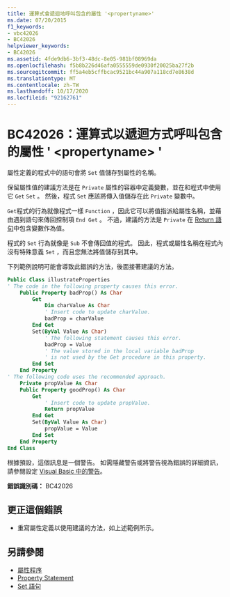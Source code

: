 ```yaml
---
title: 運算式會遞迴地呼叫包含的屬性 '<propertyname>'
ms.date: 07/20/2015
f1_keywords:
- vbc42026
- BC42026
helpviewer_keywords:
- BC42026
ms.assetid: 4fde9db6-3bf3-48dc-8e05-981bf08969da
ms.openlocfilehash: f5b8b226d46afa0555559de0930f20025ba27f2b
ms.sourcegitcommit: ff5a4eb5cffbcac9521bc44a907a118cd7e8638d
ms.translationtype: MT
ms.contentlocale: zh-TW
ms.lasthandoff: 10/17/2020
ms.locfileid: "92162761"
---
```

# <a name="bc42026-expression-recursively-calls-the-containing-property-propertyname"></a>BC42026：運算式以遞迴方式呼叫包含的屬性 ' \<propertyname> '

屬性定義的程式中的語句會將 `Set` 值儲存到屬性的名稱。

 保留屬性值的建議方法是在 `Private` 屬性的容器中定義變數，並在和程式中使用它 `Get` `Set` 。 然後，程式 `Set` 應該將傳入值儲存在此 `Private` 變數中。

 `Get`程式的行為就像程式一樣 `Function` ，因此它可以將值指派給屬性名稱，並藉由遇到語句來傳回控制項 `End Get` 。 不過，建議的方法是 `Private` 在 [Return 語句](../statements/return-statement.md)中包含變數作為值。

 程式的 `Set` 行為就像是 `Sub` 不會傳回值的程式。 因此，程式或屬性名稱在程式內沒有特殊意義 `Set` ，而且您無法將值儲存到其中。

 下列範例說明可能會導致此錯誤的方法，後面接著建議的方法。

```vb
Public Class illustrateProperties
' The code in the following property causes this error.
    Public Property badProp() As Char
        Get
            Dim charValue As Char
            ' Insert code to update charValue.
            badProp = charValue
        End Get
        Set(ByVal Value As Char)
            ' The following statement causes this error.
            badProp = Value
            ' The value stored in the local variable badProp
            ' is not used by the Get procedure in this property.
        End Set
    End Property
' The following code uses the recommended approach.
    Private propValue As Char
    Public Property goodProp() As Char
        Get
            ' Insert code to update propValue.
            Return propValue
        End Get
        Set(ByVal Value As Char)
            propValue = Value
        End Set
    End Property
End Class
```

 根據預設，這個訊息是一個警告。 如需隱藏警告或將警告視為錯誤的詳細資訊，請參閱設定 [Visual Basic 中的警告](/visualstudio/ide/configuring-warnings-in-visual-basic)。

 **錯誤識別碼：** BC42026

## <a name="to-correct-this-error"></a>更正這個錯誤

- 重寫屬性定義以使用建議的方法，如上述範例所示。

## <a name="see-also"></a>另請參閱

- [屬性程序](../../programming-guide/language-features/procedures/property-procedures.md)
- [Property Statement](../statements/property-statement.md)
- [Set 語句](../statements/set-statement.md)
